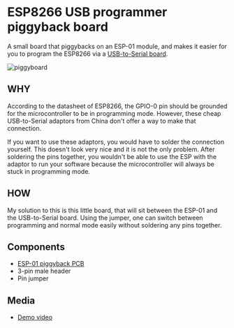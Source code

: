 # ESP8266 USB programmer piggyback board
A small board that piggybacks on an ESP-01 module, and makes it easier for you to program the ESP8266 via a [USB-to-Serial board](https://i.imgur.com/NQs8db6.jpg).

![piggyboard](https://i.imgur.com/TKHBqHe.jpg)

## WHY
According to the datasheet of ESP8266, the GPIO-0 pin should be grounded for the microcontroller to be in programming mode. However, these cheap USB-to-Serial adaptors from China don't offer a way to make that connection.

If you want to use these adaptors, you would have to solder the connection yourself. This doesn't look very nice and it is not the only problem. After soldering the pins together, you wouldn't be able to use the ESP with the adaptor to run your software because the microcontroller will always be stuck in programming mode.

## HOW
My solution to this is this little board, that will sit between the ESP-01 and the USB-to-Serial board. Using the jumper, one can switch between programming and normal mode easily without soldering any pins together.

## Components
* [ESP-01 piggyback PCB](http://oshparklink)
* 3-pin male header
* Pin jumper

## Media
* [Demo video](https://youtu.be/fUgga0gxCAw)

